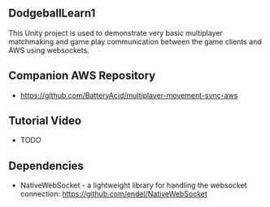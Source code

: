 ## DodgeballLearn1

This Unity project is used to demonstrate very basic multiplayer matchmaking and game play communication between the game clients and AWS using websockets.  

## Companion AWS Repository

* https://github.com/BatteryAcid/multiplayer-movement-sync-aws

## Tutorial Video 

* TODO

## Dependencies

* NativeWebSocket - a lightweight library for handling the websocket connection: https://github.com/endel/NativeWebSocket
